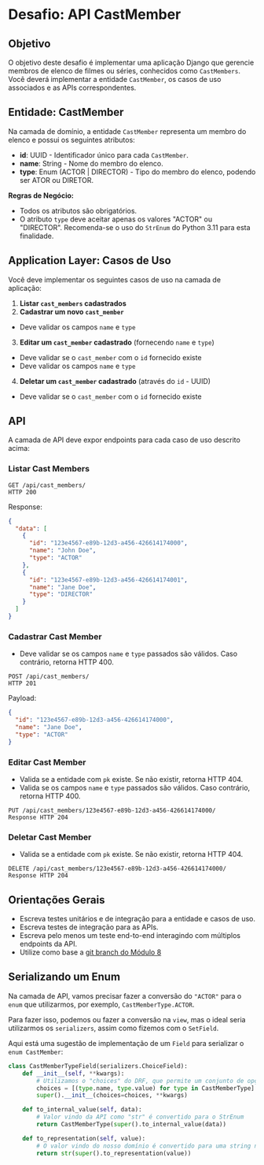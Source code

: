 # Desafio: API CastMember

## Objetivo
O objetivo deste desafio é implementar uma aplicação Django que gerencie membros de elenco de filmes ou séries, conhecidos como `CastMembers`.
Você deverá implementar a entidade `CastMember`, os casos de uso associados e as APIs correspondentes.

## Entidade: CastMember

Na camada de domínio, a entidade `CastMember` representa um membro do elenco e possui os seguintes atributos:

- **id**: UUID - Identificador único para cada `CastMember`.
- **name**: String - Nome do membro do elenco.
- **type**: Enum (ACTOR | DIRECTOR) - Tipo do membro do elenco, podendo ser ATOR ou DIRETOR.

**Regras de Negócio:**

- Todos os atributos são obrigatórios.
- O atributo `type` deve aceitar apenas os valores "ACTOR" ou "DIRECTOR". Recomenda-se o uso do `StrEnum` do Python 3.11 para esta finalidade.

## Application Layer: Casos de Uso

Você deve implementar os seguintes casos de uso na camada de aplicação:

1. **Listar `cast_members` cadastrados**
2. **Cadastrar um novo `cast_member`**
  - Deve validar os campos `name` e `type`
3. **Editar um `cast_member` cadastrado** (fornecendo `name` e `type`)
  - Deve validar se o `cast_member` com o `id` fornecido existe
  - Deve validar os campos `name` e `type`
4. **Deletar um `cast_member` cadastrado** (através do `id` - UUID)
  - Deve validar se o `cast_member` com o `id` fornecido existe

## API

A camada de API deve expor endpoints para cada caso de uso descrito acima:

### Listar Cast Members
```
GET /api/cast_members/
HTTP 200
```

Response:
```json
{
  "data": [
    {
      "id": "123e4567-e89b-12d3-a456-426614174000",
      "name": "John Doe",
      "type": "ACTOR"
    },
    {
      "id": "123e4567-e89b-12d3-a456-426614174001",
      "name": "Jane Doe",
      "type": "DIRECTOR"
    }
  ]
}
```

### Cadastrar Cast Member

- Deve validar se os campos `name` e `type` passados são válidos. Caso contrário, retorna HTTP 400.

```
POST /api/cast_members/
HTTP 201
```

Payload:
```json
{
  "id": "123e4567-e89b-12d3-a456-426614174000",
  "name": "Jane Doe",
  "type": "ACTOR"
}
```

### Editar Cast Member

- Valida se a entidade com `pk` existe. Se não existir, retorna HTTP 404.
- Valida se os campos `name` e `type` passados são válidos. Caso contrário, retorna HTTP 400.

```
PUT /api/cast_members/123e4567-e89b-12d3-a456-426614174000/
Response HTTP 204
```

### Deletar Cast Member

- Valida se a entidade com `pk` existe. Se não existir, retorna HTTP 404.

```
DELETE /api/cast_members/123e4567-e89b-12d3-a456-426614174000/
Response HTTP 204
```

## Orientações Gerais

- Escreva testes unitários e de integração para a entidade e casos de uso.
- Escreva testes de integração para as APIs.
- Escreva pelo menos um teste end-to-end interagindo com múltiplos endpoints da API.
- Utilize como base a [git branch do Módulo 8](https://github.com/gcrsaldanha/codeflix-catalog-admin/tree/modulo-8-genre-api)


## Serializando um Enum

Na camada de API, vamos precisar fazer a conversão do `"ACTOR"` para o `enum` que utilizarmos, por exemplo, `CastMemberType.ACTOR`.

Para fazer isso, podemos ou fazer a conversão na `view`, mas o ideal seria utilizarmos os `serializers`, assim como fizemos com o `SetField`.

Aqui está uma sugestão de implementação de um `Field` para serializar o `enum CastMember`:

```python
class CastMemberTypeField(serializers.ChoiceField):
    def __init__(self, **kwargs):
        # Utilizamos o "choices" do DRF, que permite um conjunto de opções limitado para um certo campo.
        choices = [(type.name, type.value) for type in CastMemberType]
        super().__init__(choices=choices, **kwargs)

    def to_internal_value(self, data):
        # Valor vindo da API como "str" é convertido para o StrEnum
        return CastMemberType(super().to_internal_value(data))

    def to_representation(self, value):
        # O valor vindo do nosso domínio é convertido para uma string na API
        return str(super().to_representation(value))
```
